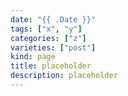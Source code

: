 ```yaml
---
date: "{{ .Date }}"
tags: ["x", "y"]
categories: ["z"]
varieties: ["post"]
kind: page
title: placeholder
description: placeholder
---
```


